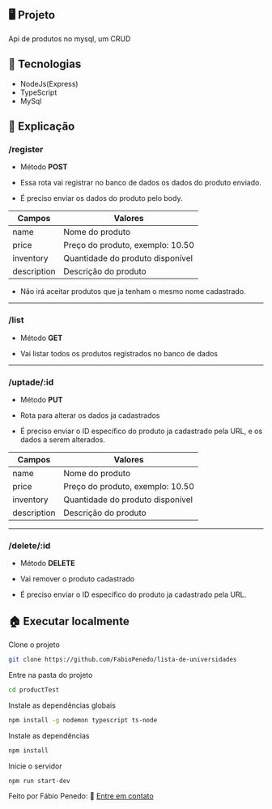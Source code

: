 ## 🖥️ Projeto

Api de produtos no mysql, um CRUD

## 🧱 Tecnologias

+ NodeJs(Express)
+ TypeScript
+ MySql

## 📜 Explicação

### **/register**

- Método **POST**

- Essa rota vai registrar no banco de dados os dados do produto enviado.

- É preciso enviar os dados do produto pelo body.

Campos   | Valores
--------- | ------
name | Nome do produto
price | Preço do produto, exemplo: 10.50
inventory | Quantidade do produto disponível
description | Descrição do produto

- Não irá aceitar produtos que ja tenham o mesmo nome cadastrado.
---

### **/list**

- Método **GET**

- Vai listar todos os produtos registrados no banco de dados

---

### **/uptade/:id**

- Método **PUT**

- Rota para alterar os dados ja cadastrados

- É preciso enviar o ID específico do produto ja cadastrado pela URL, e os dados a serem alterados. 

Campos   | Valores
--------- | ------
name | Nome do produto
price | Preço do produto, exemplo: 10.50
inventory | Quantidade do produto disponível
description | Descrição do produto
---

### **/delete/:id**

- Método **DELETE**

- Vai remover o produto cadastrado

- É preciso enviar o ID específico do produto ja cadastrado pela URL.

## 🏠 Executar localmente

Clone o projeto

```bash
git clone https://github.com/FabioPenedo/lista-de-universidades
```

Entre na pasta do projeto

```bash
cd productTest
```

Instale as dependências globais

```bash
npm install -g nodemon typescript ts-node
```

Instale as dependências

```bash
npm install
```

Inicie o servidor

```bash
npm run start-dev
```

Feito por Fábio Penedo: 👋 [Entre em contato](https://www.linkedin.com/in/fabiopenedo/)